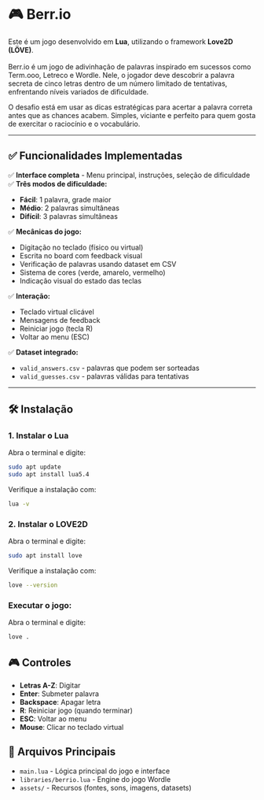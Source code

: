 # 🎮 Berr.io
Este é um jogo desenvolvido em **Lua**, utilizando o framework **Love2D (LÖVE)**.<br><br>
Berr.io é um jogo de adivinhação de palavras inspirado em sucessos como Term.ooo, Letreco e Wordle. Nele, o jogador deve descobrir a palavra secreta de cinco letras dentro de um número limitado de tentativas, enfrentando níveis variados de dificuldade.

O desafio está em usar as dicas estratégicas para acertar a palavra correta antes que as chances acabem. Simples, viciante e perfeito para quem gosta de exercitar o raciocínio e o vocabulário.

---

## ✅ Funcionalidades Implementadas

✅ **Interface completa** - Menu principal, instruções, seleção de dificuldade
✅ **Três modos de dificuldade:**
- **Fácil**: 1 palavra, grade maior
- **Médio**: 2 palavras simultâneas
- **Difícil**: 3 palavras simultâneas

✅ **Mecânicas do jogo:**
- Digitação no teclado (físico ou virtual)
- Escrita no board com feedback visual
- Verificação de palavras usando dataset em CSV
- Sistema de cores (verde, amarelo, vermelho)
- Indicação visual do estado das teclas

✅ **Interação:**
- Teclado virtual clicável
- Mensagens de feedback
- Reiniciar jogo (tecla R)
- Voltar ao menu (ESC)

✅ **Dataset integrado:**
- `valid_answers.csv` - palavras que podem ser sorteadas
- `valid_guesses.csv` - palavras válidas para tentativas

---

## 🛠️ Instalação

### 1. Instalar o Lua

Abra o terminal e digite:

```bash
sudo apt update
sudo apt install lua5.4
```
Verifique a instalação com:

```bash
lua -v
```
### 2. Instalar o LOVE2D

Abra o terminal e digite:

```bash
sudo apt install love
```
Verifique a instalação com:

```bash
love --version
```

### Executar o jogo:

Abra o terminal e digite:

```bash
love .
```

## 🎮 Controles

- **Letras A-Z**: Digitar
- **Enter**: Submeter palavra
- **Backspace**: Apagar letra
- **R**: Reiniciar jogo (quando terminar)
- **ESC**: Voltar ao menu
- **Mouse**: Clicar no teclado virtual

## 📁 Arquivos Principais

- `main.lua` - Lógica principal do jogo e interface
- `libraries/berrio.lua` - Engine do jogo Wordle
- `assets/` - Recursos (fontes, sons, imagens, datasets)
